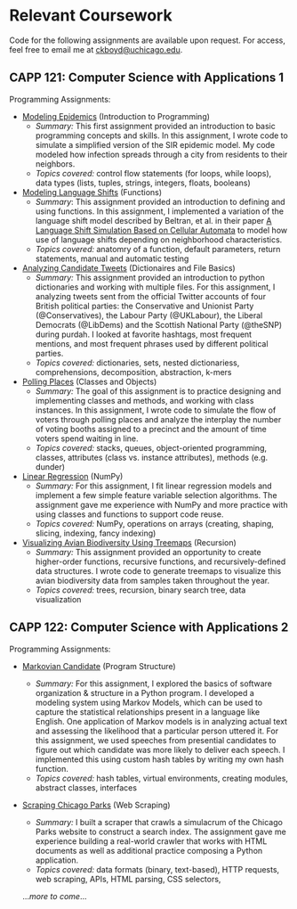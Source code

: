 # Relevant Coursework

Code for the following assignments are available upon request. For access, feel free to email me at [ckboyd@uchicago.edu](mailto:ckboyd@uchicago.edu).

## CAPP 121: Computer Science with Applications 1

Programming Assignments:
* [Modeling Epidemics](https://classes.cs.uchicago.edu/archive/2022/fall/30121-1/pa/pa1/index.html) (Introduction to Programming)
  * *Summary:* This first assignment provided an introduction to basic programming concepts and skills. In this assignment, I wrote code to simulate a simplified version of the SIR epidemic model. My code modeled how infection spreads through a city from residents to their neighbors.
  * *Topics covered:* control flow statements (for loops, while loops), data types (lists, tuples, strings, integers, floats, booleans)
* [Modeling Language Shifts](https://classes.cs.uchicago.edu/archive/2022/fall/30121-1/pa/pa2/index.html) (Functions)
  * *Summary*: This assignment provided an introduction to defining and using functions. In this assignment, I implemented a variation of the language shift model described by Beltran, et al. in their paper [A Language Shift Simulation Based on Cellular Automata](https://www.researchgate.net/publication/259557981_A_Language_Shift_Simulation_Based_on_Cellular_Automata) to model how use of language shifts depending on neighborhood characteristics.
  * *Topics covered:* anatomry of a function, default parameters, return statements, manual and automatic testing
* [Analyzing Candidate Tweets](https://classes.cs.uchicago.edu/archive/2022/fall/30121-1/pa/pa3/index.html) (Dictionaires and File Basics)
  * *Summary:* This assignment provided an introduction to python dictionaries and working with multiple files. For this assignment, I analyzing tweets sent from the official Twitter accounts of four British political parties: the Conservative and Unionist Party (@Conservatives), the Labour Party (@UKLabour), the Liberal Democrats (@LibDems) and the Scottish National Party (@theSNP) during purdah. I looked at favorite hashtags, most frequent mentions, and most frequent phrases used by different political parties.
  * *Topics covered:* dictionaries, sets, nested dictionariess, comprehensions, decomposition, abstraction, k-mers
* [Polling Places](https://classes.cs.uchicago.edu/archive/2022/fall/30121-1/pa/pa4/index.html) (Classes and Objects)
  * *Summary:* The goal of this assignment is to practice designing and implementing classes and methods, and working with class instances. In this assignment, I wrote code to simulate the flow of voters through polling places and analyze the interplay the number of voting booths assigned to a precinct and the amount of time voters spend waiting in line.
  * *Topics covered:* stacks, queues, object-oriented programming, classes, attributes (class vs. instance attributes), methods (e.g. dunder)
* [Linear Regression](https://classes.cs.uchicago.edu/archive/2022/fall/30121-1/pa/pa5/index.html) (NumPy)
  * *Summary:* For this assignment, I fit linear regression models and implement a few simple feature variable selection algorithms. The assignment gave me experience with NumPy and more practice with using classes and functions to support code reuse.
  * *Topics covered:* NumPy, operations on arrays (creating, shaping, slicing, indexing, fancy indexing)
* [Visualizing Avian Biodiversity Using Treemaps](https://classes.cs.uchicago.edu/archive/2022/fall/30121-1/pa/pa6/index.html) (Recursion)
  * *Summary:* This assignment provided an opportunity to create higher-order functions, recursive functions, and recursively-defined data structures. I wrote code to generate treemaps to visualize this avian biodiversity data from samples taken throughout the year.
  * *Topics covered:* trees, recursion, binary search tree, data visualization


## CAPP 122: Computer Science with Applications 2

Programming Assignments:
* [Markovian Candidate](https://github.com/claireboyd/capp_coursework/tree/main/capp_122/markovian_candidate) (Program Structure)
  * *Summary:* For this assignment, I explored the basics of software organization & structure in a Python program. I developed a modeling system using Markov Models, which can be used to capture the statistical relationships present in a language like English. One application of Markov models is in analyzing actual text and assessing the likelihood that a particular person uttered it. For this assignment, we used speeches from presential candidates to figure out which candidate was more likely to deliver each speech. I implemented this using custom hash tables by writing my own hash function.
  * *Topics covered:* hash tables, virtual environments, creating modules, abstract classes, interfaces
* [Scraping Chicago Parks](https://github.com/claireboyd/capp_coursework/tree/main/capp_122/scraping_chicago_parks) (Web Scraping)
  * *Summary:* I built a scraper that crawls a simulacrum of the Chicago Parks website to construct a search index. The assignment gave me experience building a real-world crawler that works with HTML documents as well as additional practice composing a Python application.
  * *Topics covered:* data formats (binary, text-based), HTTP requests, web scraping, APIs, HTML parsing, CSS selectors, 

  ...*more to come*...

